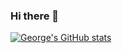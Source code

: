 ### Hi there 👋

[![George's GitHub stats](https://github-readme-stats.vercel.app/api?username=georgeday06)](https://github.com/anuraghazra/github-readme-stats)

<!--
**georgeday06/georgeday06** is a ✨ _special_ ✨ repository because its `README.md` (this file) appears on your GitHub profile.

Here are some ideas to get you started:

- 🔭 I’m currently working on ...
- 🌱 I’m currently learning ...
- 👯 I’m looking to collaborate on ...
- 🤔 I’m looking for help with ...
- 💬 Ask me about ...
- 📫 How to reach me: ...
- 😄 Pronouns: ...
- ⚡ Fun fact: ...
-->
